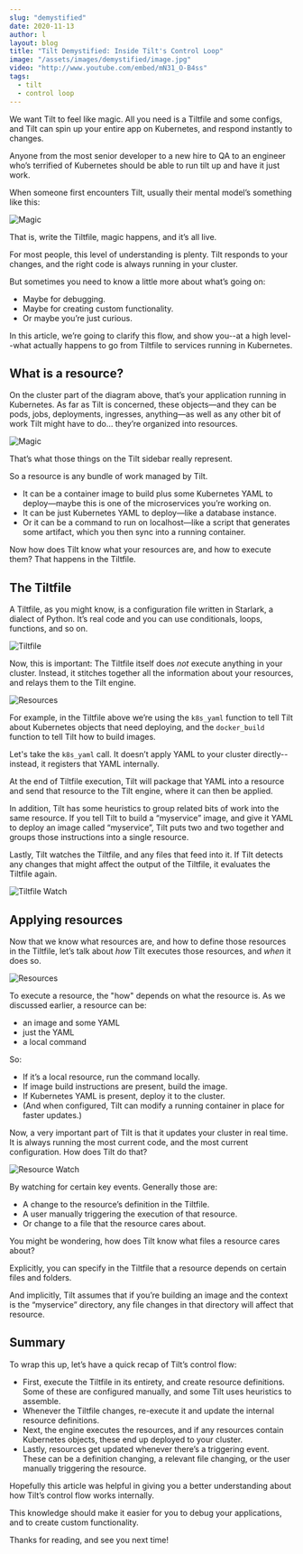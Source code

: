 ```yaml
---
slug: "demystified"
date: 2020-11-13
author: l
layout: blog
title: "Tilt Demystified: Inside Tilt's Control Loop"
image: "/assets/images/demystified/image.jpg"
video: "http://www.youtube.com/embed/mN31_O-B4ss"
tags:
  - tilt
  - control loop
---
```


We want Tilt to feel like magic. All you need is a Tiltfile and some configs, and Tilt can spin up your entire app on Kubernetes, and respond instantly to changes.

Anyone from the most senior developer to a new hire to QA to an engineer who’s terrified of Kubernetes should be able to run tilt up and have it just work.

When someone first encounters Tilt, usually their mental model’s something like this:

![Magic](/assets/images/demystified/02.jpg)

That is, write the Tiltfile, magic happens, and it’s all live. 

For most people, this level of understanding is plenty. Tilt responds to your changes, and the right code is always running in your cluster.

 But sometimes you need to know a little more about what’s going on: 
 
 - Maybe for debugging. 
 - Maybe for creating custom functionality. 
 - Or maybe you’re just curious.
 
 In this article, we’re going to clarify this flow, and show you--at a high level--what actually happens to go from Tiltfile to services running in Kubernetes.

## What is a resource?

On the cluster part of the diagram above, that’s your application running in Kubernetes. As far as Tilt is concerned, these objects—and they can be pods, jobs, deployments, ingresses, anything—as well as any other bit of work Tilt might have to do… they’re organized into resources. 

![Magic](/assets/images/demystified/03.jpg)

That’s what those things on the Tilt sidebar really represent.

So a resource is any bundle of work managed by Tilt. 

- It can be a container image to build plus some Kubernetes YAML to deploy—maybe this is one of the microservices you’re working on. 
- It can be just Kubernetes YAML to deploy—like a database instance. 
- Or it can be a command to run on localhost—like a script that generates some artifact, which you then sync into a running container. 

Now how does Tilt know what your resources are, and how to execute them? That happens in the Tiltfile.

## The Tiltfile

A Tiltfile, as you might know, is a configuration file written in Starlark, a dialect of Python. It’s real code and you can use conditionals, loops, functions, and so on.

![Tiltfile](/assets/images/demystified/01.jpg)

Now, this is important: The Tiltfile itself does *not*  execute anything in your cluster. Instead, it stitches together all the information about your resources, and relays them to the Tilt engine.

![Resources](/assets/images/demystified/04.jpg)

For example, in the Tiltfile above we’re using the `k8s_yaml` function to tell Tilt about Kubernetes objects that need deploying, and the `docker_build` function to tell Tilt how to build images. 

Let's take the `k8s_yaml` call. It doesn’t apply YAML to your cluster directly--instead, it registers that YAML internally. 

At the end of Tiltfile execution, Tilt will package that YAML into a resource and send that resource to the Tilt engine, where it can then be applied.

In addition, Tilt has some heuristics to group related bits of work into the same resource. If you tell Tilt to build a “myservice” image, and give it YAML to deploy an image called “myservice”, Tilt puts two and two together and groups those instructions into a single resource.

Lastly, Tilt watches the Tiltfile, and any files that feed into it. If Tilt detects any changes that might affect the output of the Tiltfile, it evaluates the Tiltfile again.

![Tiltfile Watch](/assets/images/demystified/05.jpg)

## Applying resources

Now that we know what resources are, and how to define those resources in the Tiltfile, let’s talk about *how* Tilt executes those resources, and *when* it does so.

![Resources](/assets/images/demystified/07.jpg)

To execute a resource, the "how" depends on what the resource is. As we discussed earlier, a resource can be:

- an image and some YAML
- just the YAML
- a local command 

So: 

- If it’s a local resource, run the command locally. 
- If image build instructions are present, build the image. 
- If Kubernetes YAML is present, deploy it to the cluster. 
- (And when configured, Tilt can modify a running container in place for faster updates.) 

Now, a very important part of Tilt is that it updates your cluster in real time. It is always running the most current code, and the most current configuration. How does Tilt do that? 

![Resource Watch](/assets/images/demystified/06.jpg)

By watching for certain key events. Generally those are: 

- A change to the resource’s definition in the Tiltfile. 
- A user manually triggering the execution of that resource. 
- Or change to a file that the resource cares about.

You might be wondering, how does Tilt know what files a resource cares about? 

Explicitly, you can specify in the Tiltfile that a resource depends on certain files and folders. 

And implicitly, Tilt assumes that if you’re building an image and the context is the “myservice” directory, any file changes in that directory will affect that resource.

## Summary

To wrap this up, let’s have a quick recap of Tilt’s control flow: 

- First, execute the Tiltfile in its entirety, and create resource definitions. Some of these are configured manually, and some Tilt uses heuristics to assemble. 
- Whenever the Tiltfile changes, re-execute it and update the internal resource definitions.
-  Next, the engine  executes the resources, and if any resources contain Kubernetes objects, these end up deployed to your cluster. 
- Lastly, resources get updated whenever there’s a triggering event. These can be a definition changing, a relevant file changing, or the user manually triggering the resource.

Hopefully this article was helpful in giving you a better understanding about how Tilt’s control flow works internally. 

This knowledge should make it easier for you to debug your applications, and to create custom functionality. 

Thanks for reading, and see you next time!
